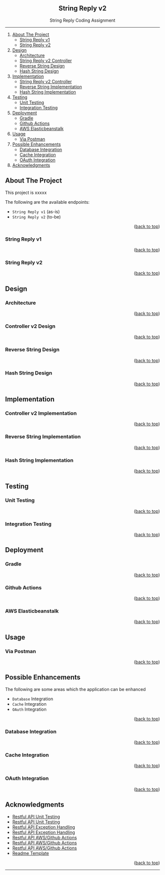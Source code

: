 <!-- Improved compatibility of back to top link: See: https://github.com/othneildrew/Best-README-Template/pull/73 -->
<div id="top"></div>

<!-- PROJECT LOGO -->
<br />
<div align="center">
  <h2 align="center">String Reply v2</h2>
  <p align="center">
    String Reply Coding Assignment
  </p>
  <!--div>
    <img src="images/profile_pic.png" alt="Logo" width="80" height="80">
  </div-->
</div>

---

<!-- TABLE OF CONTENTS -->

<!-- ## Table of Contents -->

<!-- <details> -->
<ol>
    <li>
        <a href="#about-the-project">About The Project</a>
        <ul>
            <li><a href="#string-reply-v1">String Reply v1</a></li>
            <li><a href="#string-reply-v2">String Reply v2</a></li>
        </ul>
    </li>
    <li>
        <a href="#design">Design</a>
        <ul>
            <li><a href="#architecture">Architecture</a></li>
            <li><a href="#controller-v2-design">String Reply v2 Controller</a></li>
            <li><a href="#reverse-string-design">Reverse String Design</a></li>
            <li><a href="#hash-string-design">Hash String Design</a></li>
        </ul>
    </li>
    <li>
        <a href="#implementation">Implementation</a>
        <ul>
            <li><a href="#controller-v2-implementation">String Reply v2 Controller</a></li>
            <li><a href="#reverse-string-implementation">Reverse String Implementation</a></li>
            <li><a href="#hash-string-implementation">Hash String Implementation</a></li>
        </ul>
    </li>
    <li>
        <a href="#testing">Testing</a>
        <ul>
            <li><a href="#unit-testing">Unit Testing</a></li>
            <li><a href="#integration-testing">Integration Testing</a></li>
        </ul>
    </li>
    <li>
        <a href="#deployment">Deployment</a>
        <ul>
            <li><a href="#gradle">Gradle</a></li>
            <li><a href="#github-actions">Github Actions</a></li>
            <li><a href="#aws-elasticbeanstalk">AWS Elasticbeanstalk</a></li>
        </ul>
    </li>
    <li>
        <a href="#usage">Usage</a>
        <ul>
            <li><a href="#via-postman">Via Postman</a></li>
        </ul>
    </li>
    <li>
        <a href="#possible-enhancements">Possible Enhancements</a>
        <ul>
            <li><a href="#database-integration">Database Integration</a></li>
            <li><a href="#cache-integration">Cache Integration</a></li>
            <li><a href="#oauth-integration">OAuth Integration</a></li>
        </ul>
    </li>
    <li><a href="#acknowledgments">Acknowledgments</a></li>
</ol>
<!-- </details> -->

<!-- ABOUT THE PROJECT -->

## About The Project

This project is xxxxx

The following are the available endpoints:

- `String Reply v1` (as-is)
- `String Reply v2` (to-be)

<p align="right">(<a href="#top">back to top</a>)</p>

### String Reply v1

<p align="right">(<a href="#top">back to top</a>)</p>

### String Reply v2

<p align="right">(<a href="#top">back to top</a>)</p>

<!-- Setup -->

## Design

### Architecture

<p align="right">(<a href="#top">back to top</a>)</p>

### Controller v2 Design

<p align="right">(<a href="#top">back to top</a>)</p>

### Reverse String Design

<p align="right">(<a href="#top">back to top</a>)</p>

### Hash String Design

<p align="right">(<a href="#top">back to top</a>)</p>

<!-- Implementation -->

## Implementation

### Controller v2 Implementation

<p align="right">(<a href="#top">back to top</a>)</p>

### Reverse String Implementation

<p align="right">(<a href="#top">back to top</a>)</p>

### Hash String Implementation

<p align="right">(<a href="#top">back to top</a>)</p>

<!-- TESTING -->

## Testing

### Unit Testing

<p align="right">(<a href="#top">back to top</a>)</p>

### Integration Testing

<p align="right">(<a href="#top">back to top</a>)</p>

<!-- DEPLOYMENT -->

## Deployment

### Gradle

<p align="right">(<a href="#top">back to top</a>)</p>

### Github Actions

<p align="right">(<a href="#top">back to top</a>)</p>

### AWS Elasticbeanstalk

<p align="right">(<a href="#top">back to top</a>)</p>

<!-- USAGE -->

## Usage

### Via Postman

<p align="right">(<a href="#top">back to top</a>)</p>

<!-- ENHANCEMENTS -->

## Possible Enhancements

The following are some areas which the application can be enhanced
* `Database` Integration
* `Cache` Integration
* `OAuth` Integration

<p align="right">(<a href="#top">back to top</a>)</p>

### Database Integration

<p align="right">(<a href="#top">back to top</a>)</p>

### Cache Integration

<p align="right">(<a href="#top">back to top</a>)</p>

### OAuth Integration

<p align="right">(<a href="#top">back to top</a>)</p>

<!-- ACKNOWLEDGMENTS -->

## Acknowledgments

- [Restful API Unit Testing][ref-rest-api-testing-1]
- [Restful API Unit Testing][ref-rest-api-testing-2]
- [Restful API Exception Handling][ref-rest-api-exception-1]
- [Restful API Exception Handling][ref-rest-api-exception-2]
- [Restful API AWS/Github Actions][ref-rest-api-aws-deployment-1]
- [Restful API AWS/Github Actions][ref-rest-api-aws-deployment-2]
- [Restful API AWS/Github Actions][ref-rest-api-aws-deployment-3]
- [Readme Template][template-resource]

<p align="right">(<a href="#top">back to top</a>)</p>

---

<!-- MARKDOWN LINKS & IMAGES -->

[template-resource]: https://github.com/othneildrew/Best-README-Template/blob/master/README.md

[ref-rest-api-testing-1]: https://www.javaguides.net/2022/03/spring-boot-unit-testing-crud-rest-api-with-junit-and-mockito.html
[ref-rest-api-testing-2]: https://www.springboottutorial.com/integration-testing-for-spring-boot-rest-services
[ref-rest-api-exception-1]: https://www.baeldung.com/spring-mvc-controller-custom-http-status-code
[ref-rest-api-exception-2]: https://www.baeldung.com/exception-handling-for-rest-with-spring
[ref-rest-api-aws-deployment-1]: https://medium.com/javarevisited/how-to-deploy-springboot-app-to-elastic-beanstalk-using-github-actions-ci-cd-30b4557b4fb8
[ref-rest-api-aws-deployment-2]: https://virendraoswal.com/aws-elastic-beanstalk-cicd-with-github-actions
[ref-rest-api-aws-deployment-3]: https://federicomete.medium.com/ci-cd-with-github-actions-and-aws-in-3-steps-b603a1483d8e

<!-- | ![looker-api-user-keys][looker-api-user-keys] | 
|:--:| 
| *Looker API User Key* |


|#|Name|Type|Mode
|--|--|--|--|
|1|content_id|String|Nullable|
|2|content_title|String|Nullable| -->